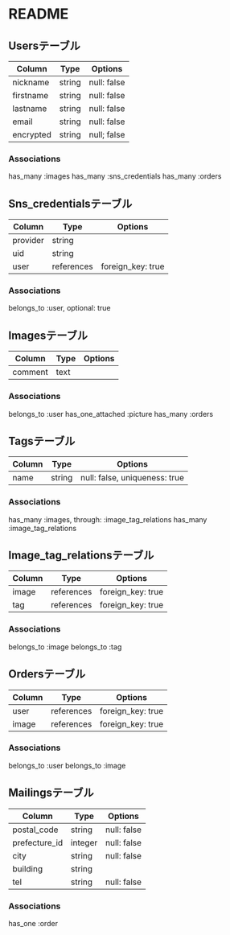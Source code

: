 # README

## Usersテーブル
| Column    | Type   | Options     |
| --------- | ------ | ----------- |
| nickname  | string | null: false |
| firstname | string | null: false |
| lastname  | string | null: false |
| email     | string | null: false |
| encrypted | string | null; false |

### Associations
  has_many :images
  has_many :sns_credentials
  has_many :orders

## Sns_credentialsテーブル
| Column   | Type       | Options           |
| -------- | ---------- | ----------------- |
| provider | string     |                   |
| uid      | string     |                   |
| user     | references | foreign_key: true |

### Associations
belongs_to :user, optional: true


## Imagesテーブル
| Column  | Type | Options |
| ------- | ---- | ------- |
| comment | text |         |

### Associations
  belongs_to :user
  has_one_attached :picture
  has_many :orders


## Tagsテーブル
| Column | Type   | Options                       |
| ------ | ------ | ----------------------------- |
| name   | string | null: false, uniqueness: true |

### Associations
  has_many :images, through: :image_tag_relations
  has_many :image_tag_relations


## Image_tag_relationsテーブル
| Column  | Type       | Options           |
| ------- | ---------- | ----------------- |
| image   | references | foreign_key: true |
| tag     | references | foreign_key: true |

### Associations
  belongs_to :image
  belongs_to :tag

## Ordersテーブル
| Column  | Type       | Options           |
| ------- | ---------- | ----------------- |
| user    | references | foreign_key: true |
| image   | references | foreign_key: true |

### Associations
  belongs_to :user
  belongs_to :image

## Mailingsテーブル
| Column        | Type    | Options     |
| ------------- | ------- | ----------- |
| postal_code   | string  | null: false |
| prefecture_id | integer | null: false |
| city          | string  | null: false |
| building      | string  |             |
| tel           | string  | null: false |

### Associations
  has_one :order
